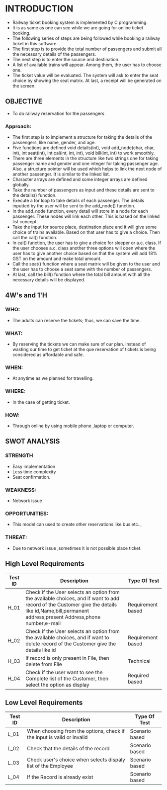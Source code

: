 # INTRODUCTION

*  Railway ticket booking system is implemented by C programming.
*  It is as same as one can see while we are going for online ticket booking. 
*  The following series of steps are being followed while booking a railway ticket in this software.
*  The first step is to provide the total number of passengers and submit all the necessary details of the passengers.
*  The next step is to enter the source and destination.
*  A list of available trains will appear. Among them, the user has to choose one.
*  The ticket value will be evaluated. The system will ask to enter the seat choice by showing the seat matrix. At last, a receipt will be generated on the screen.

## OBJECTIVE
* To do railway reservation for the passengers

### Approach:

* The first step is to implement a structure for taking the details of the passengers, like name, gender, and age.
* Five functions are defined void details(int), void add_node(char, char, int), int seat(int), int cal(int, int, int), void bill(int, int) to work smoothly.
* There are three elements in the structure like two strings one for taking passenger name and gender and one integer for taking passenger age. Also, a structure pointer will be used which helps to link the next node of another passenger. It is similar to the linked list.
* Character arrays are defined and some integer arrays are defined globally.
* Take the number of passengers as input and these details are sent to the details() function.
* Execute a for loop to take details of each passenger. The details inputted by the user will be sent to the add_node() function.
* In the add_node function, every detail will store in a node for each passenger. These nodes will link each other. This is based on the linked list concept.
* Take the input for source place, destination place and it will give some choice of trains available. Based on that user has to give a choice. Then call the cal() function.
* In cal() function, the user has to give a choice for sleeper or a.c. class. If the user chooses a.c. class another three options will open where the user has to give another choice based on that the system will add 18% GST on the amount and make total amount.
* Call the seat() function where a seat matrix will be given to the user and the user has to choose a seat same with the number of passengers.
* At last, call the bill() function where the total bill amount with all the necessary details will be displayed.



## 4W's and 1'H
### WHO:
* The adults can reserve the tickets; thus, we can save the time.

### WHAT:
* By reserving the tickets we can make sure of our plan. Instead of wasting our time to get ticket at the que reservation of tickets is being considered as affordable and safe.

### WHEN: 
* At anytime as we planned for travelling. 

### WHERE:
* In the case of getting ticket.

### HOW:
* Through online by using mobile phone ,laptop or computer.



## SWOT ANALYSIS

### STRENGTH
* Easy implementation
* Less time complexity
* Seat confirmation.

### WEAKNESS:
* Network issue

### OPPORTUNITIES:
* This model can used to create other reservations like bus etc..,

### THREAT:
* Due to network issue ,sometimes it is not possible place ticket.


## High Level Requirements

| Test ID |	Description |	Type Of Test |
| ------- | ------------- | ------------ |
| H_01 |	Check if the User selects an option from the available choices, and if want to add record of the Customer give the details like id,Name,bill,permanent address,present Address,phone number,e-mail | Requirement based 
| H_02 | Check if the User selects an option from the available choices, and if want to delete record of the Customer  give the details like id	|	Requirement based |
| H_03	| If record is only present in File, then delete from File	| Technical |
| H_04 | 	Check if the user want to see the Complete list of the Customer, then select the option as display |	Required based 

## Low Level Requirements

| Test ID |	Description |	Type Of Test |
| ------- |  -------------- | ------------ |
| L_01	| When choosing from the options, check if the input is valid or invalid | Scenario based |
| L_02	| Check that the details of the record	 |	Scenario based |
| L_03	| Check user's choice when selects dispaly list of the Employee | Scenario based |
| L_04	| If the Record is already exist |	Scenario based |


